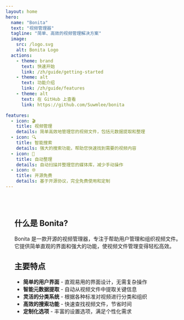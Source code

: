 ```yaml
---
layout: home
hero:
  name: "Bonita"
  text: "视频管理器"
  tagline: "简单、高效的视频管理解决方案"
  image:
    src: /logo.svg
    alt: Bonita Logo
  actions:
    - theme: brand
      text: 快速开始
      link: /zh/guide/getting-started
    - theme: alt
      text: 功能介绍
      link: /zh/guide/features
    - theme: alt
      text: 在 GitHub 上查看
      link: https://github.com/Suwmlee/bonita

features:
  - icon: 🎬
    title: 视频管理
    details: 简单高效地管理您的视频文件，包括元数据提取和整理
  - icon: 🔍
    title: 智能搜索
    details: 强大的搜索功能，帮助您快速找到需要的视频内容
  - icon: 🔄
    title: 自动整理
    details: 自动扫描并整理您的媒体库，减少手动操作
  - icon: 🌐
    title: 开源免费
    details: 基于开源协议，完全免费使用和定制
---
```


<div class="custom-home-content">

## 什么是 Bonita?

Bonita 是一款开源的视频管理器，专注于帮助用户管理和组织视频文件。它提供简单直观的界面和强大的功能，使视频文件管理变得轻松高效。

## 主要特点

- **简单的用户界面** - 直观易用的界面设计，无需复杂操作
- **智能元数据提取** - 自动从视频文件中提取关键信息
- **灵活的分类系统** - 根据各种标准对视频进行分类和组织
- **高效的搜索功能** - 快速查找视频文件，节省时间
- **定制化选项** - 丰富的设置选项，满足个性化需求

</div>

<style>
.custom-home-content {
  max-width: 960px;
  margin: 0 auto;
  padding: 2rem 1.5rem;
}
</style> 